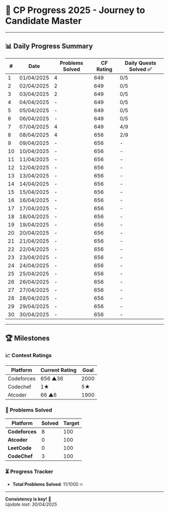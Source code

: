 # 🚀 CP Progress 2025 - Journey to Candidate Master

---

## 📊 Daily Progress Summary

| #   | Date       | Problems Solved | CF Rating  | Daily Quests Solved ✅ |
|-----|------------|-----------------|------------|------------------------|
| 1   | 01/04/2025 | 4               | 649        |          0/5           |
| 2   | 02/04/2025 | 2               | 649        |          0/5           |
| 3   | 03/04/2025 | 2               | 649        |          0/5           |
| 4   | 04/04/2025 | -               | 649        |          0/5           |
| 5   | 05/04/2025 | -               | 649        |          0/5           |
| 6   | 06/04/2025 | -               | 649        |          0/5           |
| 7   | 07/04/2025 | 4               | 649        |          4/9           |
| 8   | 08/04/2025 | 4               | 656        |          2/9           |
| 9   | 09/04/2025 | -               | 656        |          -             |
| 10  | 10/04/2025 | -               | 656        |          -             |
| 11  | 11/04/2025 | -               | 656        |          -             |
| 12  | 12/04/2025 | -               | 656        |          -             |
| 13  | 13/04/2025 | -               | 656        |          -             |
| 14  | 14/04/2025 | -               | 656        |          -             |
| 15  | 15/04/2025 | -               | 656        |          -             |
| 16  | 16/04/2025 | -               | 656        |          -             |
| 17  | 17/04/2025 | -               | 656        |          -             |
| 18  | 18/04/2025 | -               | 656        |          -             |
| 19  | 19/04/2025 | -               | 656        |          -             |
| 20  | 20/04/2025 | -               | 656        |          -             |
| 21  | 21/04/2025 | -               | 656        |          -             |
| 22  | 22/04/2025 | -               | 656        |          -             |
| 23  | 23/04/2025 | -               | 656        |          -             |
| 24  | 24/04/2025 | -               | 656        |          -             |
| 25  | 25/04/2025 | -               | 656        |          -             |
| 26  | 26/04/2025 | -               | 656        |          -             |
| 27  | 27/04/2025 | -               | 656        |          -             |
| 28  | 28/04/2025 | -               | 656        |          -             |
| 29  | 29/04/2025 | -               | 656        |          -             |
| 30  | 30/04/2025 | -               | 656        |          -             |


---

## 🏆 Milestones

### 📈 Contest Ratings
| Platform    | Current Rating  | Goal   |
|-------------|-----------------|--------|
| Codeforces  | 656 ▲36         | 2000   |
| Codechef    | 1★              |  5★   |
| Atcoder     | 66 ▲6           | 1900   |

### 🧩 Problems Solved
| Platform       | Solved | Target  |
|----------------|--------|---------|
| **Codeforces** | 8      | 100     |
| **Atcoder**    | 0      | 100     |
| **LeetCode**   | 0      | 100     |
| **CodeChef**   | 3      | 100     |

### ⏳ Progress Tracker
- **Total Problems Solved**: 11/1000 🔥

---


**Consistency is key!** 🔑  
*Update last: 30/04/2025*